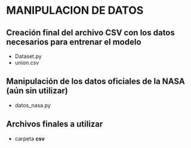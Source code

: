 # MANIPULACION DE DATOS


## Creación final del archivo CSV con los datos necesarios para entrenar el modelo
- Dataset.py
- union.csv

## Manipulación de los datos oficiales de la NASA (aún sin utilizar)
- datos_nasa.py

## Archivos finales a utilizar
- carpeta **csv**
